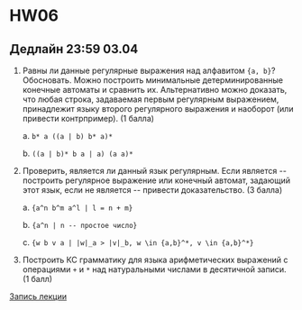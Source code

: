 # HW06

## Дедлайн 23:59 03.04

1. Равны ли данные регулярные выражения над алфавитом `{a, b}`? Обосновать. Можно построить минимальные детерминированные конечные автоматы и сравнить их. Альтернативно можно доказать, что любая строка, задаваемая первым регулярным выражением, принадлежит языку второго регулярного выражения и наоборот (или привести контрпример). (1 балла)

   a. `b* a ((a | b) b* a)*`

   b. `((a | b)* b a | a) (a a)*`


2. Проверить, является ли данный язык регулярным. Если является -- построить регулярное выражение или конечный автомат, задающий этот язык, если не является -- привести доказательство. (3 балла) 

   a. `{a^n b^m a^l | l = n + m}`
   
   b. `{a^n | n -- простое число}`
   
   c. `{w b v a | |w|_a > |v|_b, w \in {a,b}^*, v \in {a,b}^*}`
   
3. Построить КС грамматику для языка арифметических выражений с операциями `+` и `*` над натуральными числами в десятичной записи. (1 балл)



[Запись лекции](https://drive.google.com/file/d/11Tb2FZXCE8bCNwJJVynPL-Z13rZbfmm9/view?usp=sharing)
